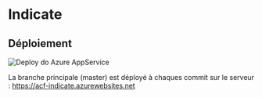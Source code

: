 # Indicate

## Déploiement
![Deploy do Azure AppService](https://github.com/acf-france/Indicate/workflows/Deploy%20do%20Azure%20AppService/badge.svg?branch=master)

La branche principale (master) est déployé à chaques commit sur le serveur : https://acf-indicate.azurewebsites.net
